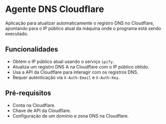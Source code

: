 # Agente DNS Cloudflare

Aplicação para atualizar automaticamente o registro DNS no Cloudflare, apontando para o IP público atual da máquina onde o programa está sendo executado.

## Funcionalidades

- Obtém o IP público atual usando o serviço `ipify`.
- Atualiza um registro DNS A na Cloudflare com o IP público obtido.
- Usa a API da Cloudflare para interagir com os registros DNS.
- Requer autenticação via `X-Auth-Email` e `X-Auth-Key`.

## Pré-requisitos

- Conta na Cloudflare.
- Chave de API da Cloudflare.
- Configuração de um domínio e zona DNS na Cloudflare.
